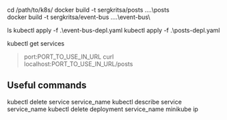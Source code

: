cd /path/to/k8s/
docker build -t sergkritsa/posts ..\..\posts\
docker build -t sergkritsa/event-bus ..\..\event-bus\

ls
kubectl apply -f .\event-bus-depl.yaml
kubectl apply -f .\posts-depl.yaml

kubectl get services
> port:PORT_TO_USE_IN_URL
curl localhost:PORT_TO_USE_IN_URL/posts

## Useful commands
kubectl delete service service_name
kubectl describe service service_name
kubectl delete deployment service_name
minikube ip